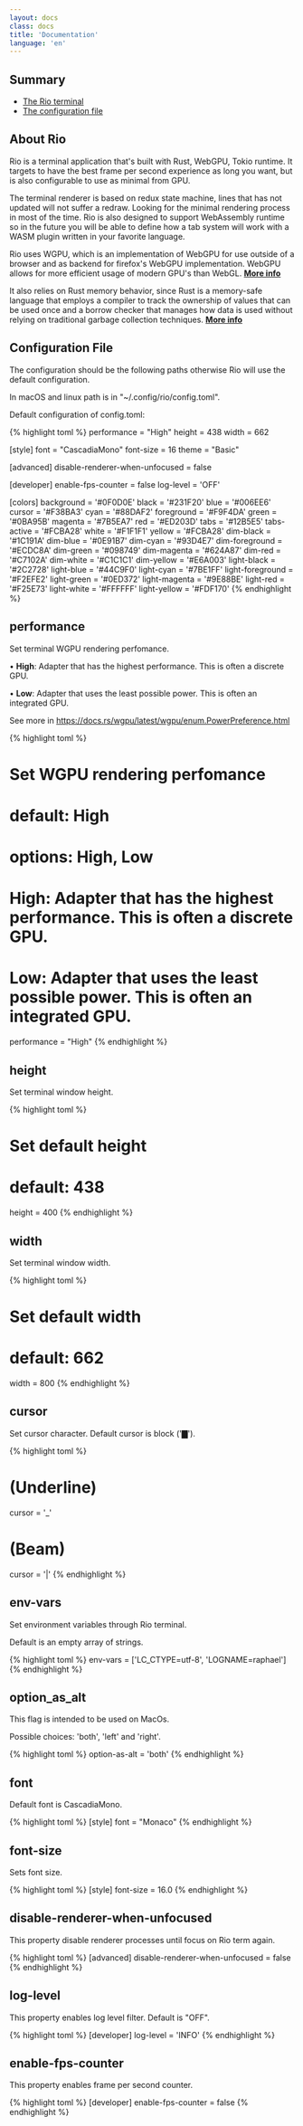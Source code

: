 ```yaml
---
layout: docs
class: docs
title: 'Documentation'
language: 'en'
---
```


## Summary

- [The Rio terminal](#about-rio)
- [The configuration file](#configuration-file)

## About Rio

Rio is a terminal application that's built with Rust, WebGPU, Tokio runtime. It targets to have the best frame per second experience as long you want, but is also configurable to use as minimal from GPU.

The terminal renderer is based on redux state machine, lines that has not updated will not suffer a redraw. Looking for the minimal rendering process in most of the time. Rio is also designed to support WebAssembly runtime so in the future you will be able to define how a tab system will work with a WASM plugin written in your favorite language.

Rio uses WGPU, which is an implementation of WebGPU for use outside of a browser and as backend for firefox's WebGPU implementation. WebGPU allows for more efficient usage of modern GPU's than WebGL. **[More info](https://users.rust-lang.org/t/what-is-webgpu-and-is-it-ready-for-use/62331/8)**

It also relies on Rust memory behavior, since Rust is a memory-safe language that employs a compiler to track the ownership of values that can be used once and a borrow checker that manages how data is used without relying on traditional garbage collection techniques. **[More info](https://stanford-cs242.github.io/f18/lectures/05-1-rust-memory-safety.html)**

## Configuration File

The configuration should be the following paths otherwise Rio will use the default configuration.

In macOS and linux path is in "~/.config/rio/config.toml".

Default configuration of config.toml:

{% highlight toml %}
performance = "High"
height = 438
width = 662

[style]
font = "CascadiaMono"
font-size = 16
theme = "Basic"

[advanced]
disable-renderer-when-unfocused = false

[developer]
enable-fps-counter = false
log-level = 'OFF'

[colors]
background       = '#0F0D0E'
black            = '#231F20'
blue             = '#006EE6'
cursor           = '#F38BA3'
cyan             = '#88DAF2'
foreground       = '#F9F4DA'
green            = '#0BA95B'
magenta          = '#7B5EA7'
red              = '#ED203D'
tabs             = '#12B5E5'
tabs-active      = '#FCBA28'
white            = '#F1F1F1'
yellow           = '#FCBA28'
dim-black        = '#1C191A'
dim-blue         = '#0E91B7'
dim-cyan         = '#93D4E7'
dim-foreground   = '#ECDC8A'
dim-green        = '#098749'
dim-magenta      = '#624A87'
dim-red          = '#C7102A'
dim-white        = '#C1C1C1'
dim-yellow       = '#E6A003'
light-black      = '#2C2728'
light-blue       = '#44C9F0'
light-cyan       = '#7BE1FF'
light-foreground = '#F2EFE2'
light-green      = '#0ED372'
light-magenta    = '#9E88BE'
light-red        = '#F25E73'
light-white      = '#FFFFFF'
light-yellow     = '#FDF170'
{% endhighlight %}

## performance

Set terminal WGPU rendering perfomance.

• **High**: Adapter that has the highest performance. This is often a discrete GPU.

• **Low**: Adapter that uses the least possible power. This is often an integrated GPU.

See more in https://docs.rs/wgpu/latest/wgpu/enum.PowerPreference.html

{% highlight toml %}
# <performance> Set WGPU rendering perfomance
# default: High
# options: High, Low
# High: Adapter that has the highest performance. This is often a discrete GPU.
# Low: Adapter that uses the least possible power. This is often an integrated GPU.
performance = "High"
{% endhighlight %}

## height

Set terminal window height.

{% highlight toml %}
# <height> Set default height
# default: 438
height = 400
{% endhighlight %}

## width

Set terminal window width.

{% highlight toml %}
# <width> Set default width
# default: 662
width = 800
{% endhighlight %}

## cursor

Set cursor character. Default cursor is block ('▇').

{% highlight toml %}
# (Underline)
cursor = '_'
# (Beam)
cursor = '|'
{% endhighlight %}

## env-vars

Set environment variables through Rio terminal.

Default is an empty array of strings.

{% highlight toml %}
env-vars = ['LC_CTYPE=utf-8', 'LOGNAME=raphael']
{% endhighlight %}

## option_as_alt

This flag is intended to be used on MacOs.

Possible choices: 'both', 'left' and 'right'.

{% highlight toml %}
option-as-alt = 'both'
{% endhighlight %}

## font

Default font is CascadiaMono.

{% highlight toml %}
[style]
font = "Monaco"
{% endhighlight %}

## font-size

Sets font size.

{% highlight toml %}
[style]
font-size = 16.0
{% endhighlight %}

## disable-renderer-when-unfocused

This property disable renderer processes until focus on Rio term again.

{% highlight toml %}
[advanced]
disable-renderer-when-unfocused = false
{% endhighlight %}

## log-level

This property enables log level filter. Default is "OFF".

{% highlight toml %}
[developer]
log-level = 'INFO'
{% endhighlight %}

## enable-fps-counter

This property enables frame per second counter.

{% highlight toml %}
[developer]
enable-fps-counter = false
{% endhighlight %}